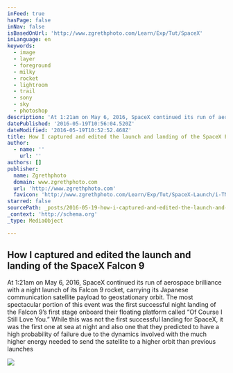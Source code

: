 ```yaml
---
inFeed: true
hasPage: false
inNav: false
isBasedOnUrl: 'http://www.zgrethphoto.com/Learn/Exp/Tut/SpaceX'
inLanguage: en
keywords:
  - image
  - layer
  - foreground
  - milky
  - rocket
  - lightroom
  - trail
  - sony
  - sky
  - photoshop
description: 'At 1:21am on May 6, 2016, SpaceX continued its run of aerospace brilliance with a night launch of its Falcon 9 rocket, carrying its Japanese communication satellite payload to geostationary orbit. The most spectacular portion of this event was the first successful night landing of the Falcon 9’s first stage onboard their floating platform called “Of Course I Still Love You.” While this was not the first successful landing for SpaceX, it was the first one at sea at night and also one that they predicted to have a high probability of failure due to the dynamics involved with the much higher energy needed to send the satellite to a higher orbit than previous launches'
datePublished: '2016-05-19T10:56:04.520Z'
dateModified: '2016-05-19T10:52:52.468Z'
title: How I captured and edited the launch and landing of the SpaceX Falcon 9
author:
  - name: ''
    url: ''
authors: []
publisher:
  name: Zgrethphoto
  domain: www.zgrethphoto.com
  url: 'http://www.zgrethphoto.com'
  favicon: 'http://www.zgrethphoto.com/Learn/Exp/Tut/SpaceX-Launch/i-TNrnMPk/0/Th/zgrether_Hunting%20Island_spacex%202-Th.jpg'
starred: false
sourcePath: _posts/2016-05-19-how-i-captured-and-edited-the-launch-and-landing-of-the-spac.md
_context: 'http://schema.org'
_type: MediaObject

---
```

<article style=""><h1>How I captured and edited the launch and landing of the SpaceX Falcon 9</h1><p>At 1:21am on May 6, 2016, SpaceX continued its run of aerospace brilliance with a night launch of its Falcon 9 rocket, carrying its Japanese communication satellite payload to geostationary orbit. The most spectacular portion of this event was the first successful night landing of the Falcon 9’s first stage onboard their floating platform called “Of Course I Still Love You.” While this was not the first successful landing for SpaceX, it was the first one at sea at night and also one that they predicted to have a high probability of failure due to the dynamics involved with the much higher energy needed to send the satellite to a higher orbit than previous launches</p><img src="https://s3-us-west-2.amazonaws.com/the-grid-img/p/2e925ed730c521055c4fe5fbc3c77b83359b4dd3.jpg" /></article>